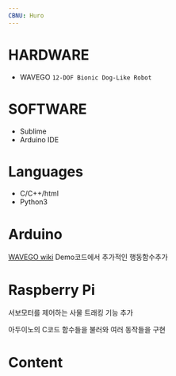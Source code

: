 ```yaml
---
CBNU: Huro
---
```

# HARDWARE
+ WAVEGO `12-DOF Bionic Dog-Like Robot`

# SOFTWARE
+ Sublime
+ Arduino IDE

# Languages
+ C/C++/html
+ Python3

# Arduino
[WAVEGO wiki](https://www.waveshare.com/wiki/WAVEGO)
Demo코드에서 추가적인 행동함수추가

# Raspberry Pi
서보모터를 제어하는 사물 트래킹 기능 추가

아두이노의 C코드 함수들을 불러와 여러 동작들을 구현

# Content
